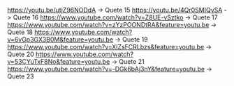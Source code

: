 https://youtu.be/utjZ96NODdA    -> Quete 15
https://youtu.be/4Qr0SMIQySA    -> Quete 16
https://www.youtube.com/watch?v=Z8UE-vSztko -> Quete 17
https://www.youtube.com/watch?v=zYzPOONDtRA&feature=youtu.be -> Quete 18
https://www.youtube.com/watch?v=6vGp3GX3B0M&feature=youtu.be -> Quete 19
https://www.youtube.com/watch?v=XIZsFCRLbzs&feature=youtu.be -> Quete 20
https://www.youtube.com/watch?v=53CYuTxF8No&feature=youtu.be -> Quete 21
https://www.youtube.com/watch?v=-DGk6bAj3nY&feature=youtu.be -> Quete 23